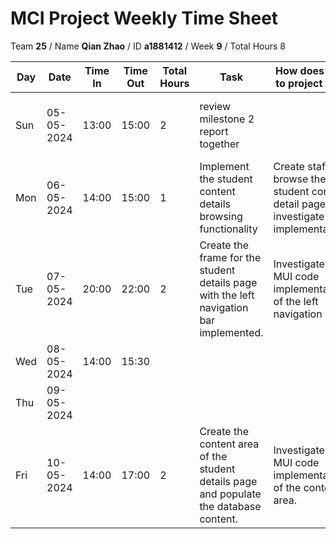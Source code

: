 # MCI Project Weekly Time Sheet

Team **25** / Name **Qian Zhao** / ID **a1881412** / Week **9** / Total Hours 8

| Day | Date       | Time In | Time Out | Total Hours | Task | How does it fit to project plan | Outcome/Next action |
| --- | ---------- | ------- | -------- | ----------- | ---- | ------------------------------- | ------------------- |
| Sun | 05-05-2024 |  13:00  |  15:00   | 2         |review milestone 2 report together |  | Revise and optimise the format and content of the report|
| Mon | 06-05-2024 |  14:00  |  15:00   | 1          |Implement the student content details browsing functionality|  Create staff to browse the student content detail page and investigate the implementation. | investigate the implementation |
| Tue | 07-05-2024 | 20:00   | 22:00    | 2      | Create the frame for the student details page with the left navigation bar implemented. |Investigate the MUI code implementation of the left navigation bar.  | Introduce MUI into the project|
| Wed | 08-05-2024 |  14:00  |  15:30   |             |    |   |  |
| Thu | 09-05-2024 |    |         |        |  | |
| Fri | 10-05-2024 | 14:00   | 17:00    | 2          | Create the content area of the student details page and populate the database content.|  Investigate the MUI code implementation of the content area.|  Introduce MUI into the project |
